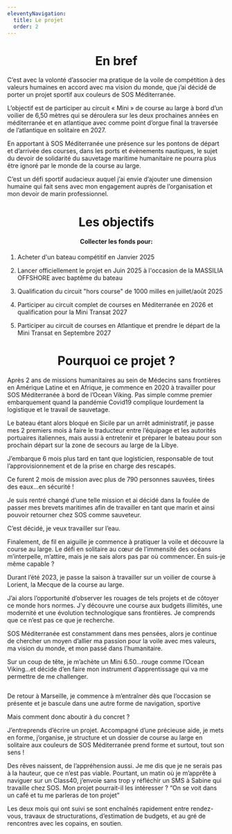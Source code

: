 ```yaml
---
eleventyNavigation:
  title: Le projet
  order: 2
---
```

<h1 style="text-align: center">En bref</h1>

C’est avec la volonté d’associer ma pratique de la voile de compétition à des valeurs humaines en accord avec ma vision du monde, que j’ai décidé de porter un projet sportif aux couleurs de SOS Méditerranée.

L’objectif est de participer au circuit « Mini » de course au large à bord d’un voilier de 6,50 mètres qui se déroulera sur les deux prochaines années en méditerranée et en atlantique avec comme point d’orgue final la traversée de l’atlantique en solitaire en 2027.

En apportant à SOS Méditerranée une présence sur les pontons de départ et d’arrivée des courses, dans les ports et évènements nautiques, le sujet du devoir de solidarité du sauvetage maritime humanitaire ne pourra plus être ignoré par le monde de la course au large.

C’est un défi sportif audacieux auquel j’ai envie d’ajouter une dimension humaine qui fait sens avec mon engagement auprès de l’organisation et mon devoir de marin professionnel.

<h1 style="text-align: center">Les objectifs</h1><h4 style="text-align: center">Collecter les fonds pour:</h4>

1.  Acheter d'un bateau compétitif en Janvier 2025
    
2.  Lancer officiellement le projet en Juin 2025 à l'occasion de la MASSILIA OFFSHORE avec baptême du bateau
    
3.  Qualification du circuit "hors course" de 1000 milles en juillet/août 2025
    
4.  Participer au circuit complet de courses en Méditerranée en 2026 et qualification pour la Mini Transat 2027
    
5.  Participer au circuit de courses en Atlantique et prendre le départ de la Mini Transat en Septembre 2027
    

<h1 style="text-align: center">Pourquoi&nbsp;ce projet&nbsp;?</h1>

Après 2 ans de missions humanitaires au sein de Médecins sans frontières en Amérique Latine et en Afrique, je commence en 2020 à travailler pour SOS Méditerranée à bord de l’Ocean Viking. Pas simple comme premier embarquement quand la pandémie Covid19 complique lourdement la logistique et le travail de sauvetage.

Le bateau étant alors bloqué en Sicile par un arrêt administratif, je passe mes 2 premiers mois à faire le traducteur entre l’équipage et les autorités portuaires italiennes, mais aussi à entretenir et préparer le bateau pour son prochain départ sur la zone de secours au large de la Libye.

J’embarque 6 mois plus tard en tant que logisticien, responsable de tout l’approvisionnement et de la prise en charge des rescapés.

Ce furent 2 mois de mission avec plus de 790 personnes sauvées, tirées des eaux...en sécurité !

Je suis rentré changé d’une telle mission et ai décidé dans la foulée de passer mes brevets maritimes afin de travailler en tant que marin et ainsi pouvoir retourner chez SOS comme sauveteur.

C’est décidé, je veux travailler sur l’eau.

Finalement, de fil en aiguille je commence à pratiquer la voile et découvre la course au large. Le défi en solitaire au cœur de l’immensité des océans m’interpelle, m’attire, mais je ne sais alors pas par où commencer. En suis-je même capable ?

Durant l’été 2023, je passe la saison à travailler sur un voilier de course à Lorient, la Mecque de la course au large.

J’ai alors l’opportunité d’observer les rouages de tels projets et de côtoyer ce monde hors normes. J’y découvre une course aux budgets illimités, une modernité et une évolution technologique sans frontières. Je comprends que ce n’est pas ce que je recherche.

SOS Méditerranée est constamment dans mes pensées, alors je continue de chercher un moyen d’allier ma passion pour la voile avec mes valeurs, ma vision du monde, et mon passé dans l’humanitaire.

Sur un coup de tête, je m’achète un Mini 6.50...rouge comme l’Ocean Viking...et décide d’en faire mon instrument d’apprentissage qui va me permettre de me challenger.

<p style="text-align: center"><img src="/images/pi.one_2.jpg" alt=""></p>

De retour à Marseille, je commence à m’entraîner dès que l’occasion se présente et je bascule dans une autre forme de navigation, sportive

Mais comment donc aboutir à du concret ?

J’entreprends d’écrire un projet. Accompagné d’une précieuse aide, je mets en forme, j’organise, je structure et un dossier de course au large en solitaire aux couleurs de SOS Méditerranée prend forme et surtout, tout son sens !

Des rêves naissent, de l’appréhension aussi. Je me dis que je ne serais pas à la hauteur, que ce n’est pas viable. Pourtant, un matin où je m’apprête à naviguer sur un Class40, j’envoie sans trop y réfléchir un SMS à Sabine qui travaille chez SOS. Mon projet pourrait-il les intéresser ? “On se voit dans un café et tu me parleras de ton projet”

Les deux mois qui ont suivi se sont enchaînés rapidement entre rendez-vous, travaux de structurations, d’estimation de budgets, et au gré de rencontres avec les copains, en soutien.